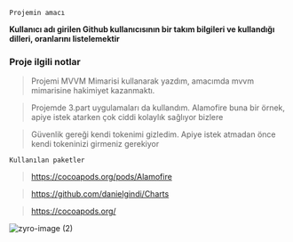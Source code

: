 `Projemin amacı` 

**Kullanıcı adı girilen Github kullanıcısının bir takım bilgileri ve  kullandığı dilleri, oranlarını listelemektir**

###  Proje ilgili notlar

>  Projemi MVVM Mimarisi kullanarak yazdım, amacımda mvvm mimarisine hakimiyet kazanmaktı. 

> Projemde 3.part uygulamaları da kullandım. Alamofire buna bir örnek, apiye istek atarken çok ciddi kolaylık sağlıyor bizlere

> Güvenlik gereği kendi tokenimi gizledim. Apiye istek atmadan önce kendi tokeninizi girmeniz gerekiyor



`Kullanılan paketler`

> https://cocoapods.org/pods/Alamofire

>  https://github.com/danielgindi/Charts

> https://cocoapods.org/




![zyro-image (2)](https://github.com/nurabdullah/GithubUserSearchApp/assets/48687868/1c9f3f08-4404-45ce-8d5c-d313113ca4b8)
